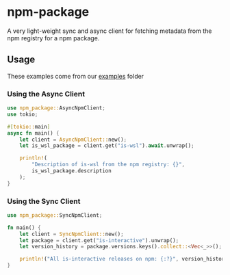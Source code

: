 # npm-package
A very light-weight sync and async client for fetching metadata from the npm registry for a npm package. 

## Usage
These examples come from our [examples](examples/) folder

### Using the Async Client
```rust
use npm_package::AsyncNpmClient;
use tokio;

#[tokio::main]
async fn main() {
    let client = AsyncNpmClient::new();
    let is_wsl_package = client.get("is-wsl").await.unwrap();

    println!(
        "Description of is-wsl from the npm registry: {}",
        is_wsl_package.description
    );
}
```

### Using the Sync Client
```rust
use npm_package::SyncNpmClient;

fn main() {
    let client = SyncNpmClient::new();
    let package = client.get("is-interactive").unwrap();
    let version_history = package.versions.keys().collect::<Vec<_>>();

    println!("All is-interactive releases on npm: {:?}", version_history);
}
```

